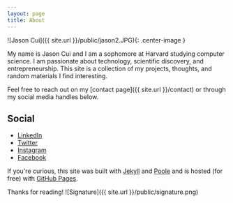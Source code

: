 ```yaml
---
layout: page
title: About
---
```


![Jason Cui]({{ site.url }}/public/jason2.JPG){: .center-image }

My name is Jason Cui and I am a sophomore at Harvard studying computer science. I am passionate about technology, scientific discovery, and entrepreneurship. This site is a collection of my projects, thoughts, and random materials I find interesting.

Feel free to reach out on my [contact page]({{ site.url }}/contact) or through my social media handles below.

## Social

* [LinkedIn](https://www.linkedin.com/in/jasonscui)
* [Twitter](https://www.twitter.com/JasonSCui)
* [Instagram](https://www.instagram.com/JasonSCui)
* [Facebook](https://www.facebook.com/JasonSCui)

If you're curious, this site was built with [Jekyll](http://jekyllrb.com) and [Poole](http://getpoole.com/) and is hosted (for free) with [GitHub Pages](https://pages.github.com).

Thanks for reading!
![Signature]({{ site.url }}/public/signature.png)
